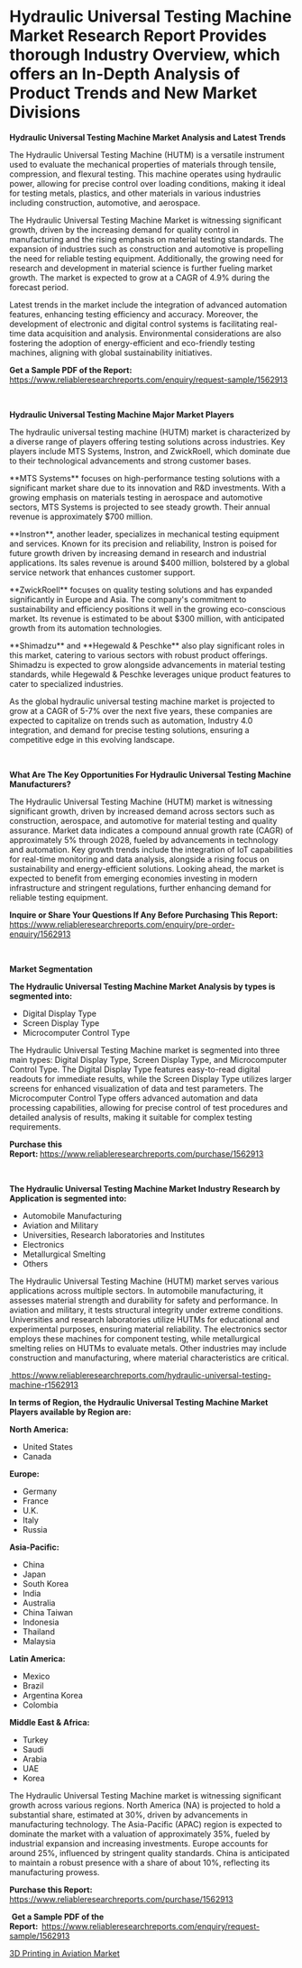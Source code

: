 <p><h1>Hydraulic Universal Testing Machine Market Research Report Provides thorough Industry Overview, which offers an In-Depth Analysis of Product Trends and New Market Divisions</h1></p><p><strong>Hydraulic Universal Testing Machine Market Analysis and Latest Trends</strong></p>
<p><p>The Hydraulic Universal Testing Machine (HUTM) is a versatile instrument used to evaluate the mechanical properties of materials through tensile, compression, and flexural testing. This machine operates using hydraulic power, allowing for precise control over loading conditions, making it ideal for testing metals, plastics, and other materials in various industries including construction, automotive, and aerospace.</p><p>The Hydraulic Universal Testing Machine Market is witnessing significant growth, driven by the increasing demand for quality control in manufacturing and the rising emphasis on material testing standards. The expansion of industries such as construction and automotive is propelling the need for reliable testing equipment. Additionally, the growing need for research and development in material science is further fueling market growth. The market is expected to grow at a CAGR of 4.9% during the forecast period.</p><p>Latest trends in the market include the integration of advanced automation features, enhancing testing efficiency and accuracy. Moreover, the development of electronic and digital control systems is facilitating real-time data acquisition and analysis. Environmental considerations are also fostering the adoption of energy-efficient and eco-friendly testing machines, aligning with global sustainability initiatives.</p></p>
<p><strong>Get a Sample PDF of the Report:&nbsp;</strong> <a href="https://www.reliableresearchreports.com/enquiry/request-sample/1562913?utm_campaign=2452&utm_medium=2&utm_source=Github&utm_content=ia&utm_term=16022025&utm_id=hydraulic-universal-testing-machine">https://www.reliableresearchreports.com/enquiry/request-sample/1562913</a></p>
<p>&nbsp;</p>
<p><strong>Hydraulic Universal Testing Machine Major Market Players</strong></p>
<p><p>The hydraulic universal testing machine (HUTM) market is characterized by a diverse range of players offering testing solutions across industries. Key players include MTS Systems, Instron, and ZwickRoell, which dominate due to their technological advancements and strong customer bases.</p><p>**MTS Systems** focuses on high-performance testing solutions with a significant market share due to its innovation and R&D investments. With a growing emphasis on materials testing in aerospace and automotive sectors, MTS Systems is projected to see steady growth. Their annual revenue is approximately $700 million.</p><p>**Instron**, another leader, specializes in mechanical testing equipment and services. Known for its precision and reliability, Instron is poised for future growth driven by increasing demand in research and industrial applications. Its sales revenue is around $400 million, bolstered by a global service network that enhances customer support.</p><p>**ZwickRoell** focuses on quality testing solutions and has expanded significantly in Europe and Asia. The company's commitment to sustainability and efficiency positions it well in the growing eco-conscious market. Its revenue is estimated to be about $300 million, with anticipated growth from its automation technologies.</p><p>**Shimadzu** and **Hegewald & Peschke** also play significant roles in this market, catering to various sectors with robust product offerings. Shimadzu is expected to grow alongside advancements in material testing standards, while Hegewald & Peschke leverages unique product features to cater to specialized industries.</p><p>As the global hydraulic universal testing machine market is projected to grow at a CAGR of 5-7% over the next five years, these companies are expected to capitalize on trends such as automation, Industry 4.0 integration, and demand for precise testing solutions, ensuring a competitive edge in this evolving landscape.</p></p>
<p>&nbsp;</p>
<p><strong>What Are The Key Opportunities For Hydraulic Universal Testing Machine Manufacturers?</strong></p>
<p><p>The Hydraulic Universal Testing Machine (HUTM) market is witnessing significant growth, driven by increased demand across sectors such as construction, aerospace, and automotive for material testing and quality assurance. Market data indicates a compound annual growth rate (CAGR) of approximately 5% through 2028, fueled by advancements in technology and automation. Key growth trends include the integration of IoT capabilities for real-time monitoring and data analysis, alongside a rising focus on sustainability and energy-efficient solutions. Looking ahead, the market is expected to benefit from emerging economies investing in modern infrastructure and stringent regulations, further enhancing demand for reliable testing equipment.</p></p>
<p><strong>Inquire or Share Your Questions If Any Before Purchasing This Report:</strong> <a href="https://www.reliableresearchreports.com/enquiry/pre-order-enquiry/1562913?utm_campaign=2452&utm_medium=2&utm_source=Github&utm_content=ia&utm_term=16022025&utm_id=hydraulic-universal-testing-machine">https://www.reliableresearchreports.com/enquiry/pre-order-enquiry/1562913</a></p>
<p>&nbsp;</p>
<p><strong>Market Segmentation</strong></p>
<p><strong>The Hydraulic Universal Testing Machine Market Analysis by types is segmented into:</strong></p>
<p><ul><li>Digital Display Type</li><li>Screen Display Type</li><li>Microcomputer Control Type</li></ul></p>
<p><p>The Hydraulic Universal Testing Machine market is segmented into three main types: Digital Display Type, Screen Display Type, and Microcomputer Control Type. The Digital Display Type features easy-to-read digital readouts for immediate results, while the Screen Display Type utilizes larger screens for enhanced visualization of data and test parameters. The Microcomputer Control Type offers advanced automation and data processing capabilities, allowing for precise control of test procedures and detailed analysis of results, making it suitable for complex testing requirements.</p></p>
<p><strong>Purchase this Report:&nbsp;</strong><a href="https://www.reliableresearchreports.com/purchase/1562913?utm_campaign=2452&utm_medium=2&utm_source=Github&utm_content=ia&utm_term=16022025&utm_id=hydraulic-universal-testing-machine">https://www.reliableresearchreports.com/purchase/1562913</a></p>
<p>&nbsp;</p>
<p><strong>The Hydraulic Universal Testing Machine Market Industry Research by Application is segmented into:</strong></p>
<p><ul><li>Automobile Manufacturing</li><li>Aviation and Military</li><li>Universities, Research laboratories and Institutes</li><li>Electronics</li><li>Metallurgical Smelting</li><li>Others</li></ul></p>
<p><p>The Hydraulic Universal Testing Machine (HUTM) market serves various applications across multiple sectors. In automobile manufacturing, it assesses material strength and durability for safety and performance. In aviation and military, it tests structural integrity under extreme conditions. Universities and research laboratories utilize HUTMs for educational and experimental purposes, ensuring material reliability. The electronics sector employs these machines for component testing, while metallurgical smelting relies on HUTMs to evaluate metals. Other industries may include construction and manufacturing, where material characteristics are critical.</p></p>
<p><a href="https://www.reliableresearchreports.com/hydraulic-universal-testing-machine-r1562913?utm_campaign=2452&utm_medium=2&utm_source=Github&utm_content=ia&utm_term=16022025&utm_id=hydraulic-universal-testing-machine">&nbsp;https://www.reliableresearchreports.com/hydraulic-universal-testing-machine-r1562913</a></p>
<p><strong>In terms of Region, the Hydraulic Universal Testing Machine Market Players available by Region are:</strong></p>
<p>
    <p> <strong> North America: </strong>
        <ul>
            <li>United States</li>
            <li>Canada</li>
        </ul>
        </p> 
    <p> <strong> Europe: </strong>
        <ul>
            <li>Germany</li>
            <li>France</li>
            <li>U.K.</li>
            <li>Italy</li>
            <li>Russia</li>
        </ul>
        </p> 
    <p> <strong> Asia-Pacific: </strong>
        <ul>
            <li>China</li>
            <li>Japan</li>
            <li>South Korea</li>
            <li>India</li>
            <li>Australia</li>
            <li>China Taiwan</li>
            <li>Indonesia</li>
            <li>Thailand</li>
            <li>Malaysia</li>
        </ul>
        </p> 
    <p> <strong> Latin America: </strong>
        <ul>
            <li>Mexico</li>
            <li>Brazil</li>
            <li>Argentina Korea</li>
            <li>Colombia</li>
        </ul>
        </p> 
    <p> <strong> Middle East & Africa: </strong>
        <ul>
            <li>Turkey</li>
            <li>Saudi</li>
            <li>Arabia</li>
            <li>UAE</li>
            <li>Korea</li>
        </ul>
    </p>
    </p>
<p><p>The Hydraulic Universal Testing Machine market is witnessing significant growth across various regions. North America (NA) is projected to hold a substantial share, estimated at 30%, driven by advancements in manufacturing technology. The Asia-Pacific (APAC) region is expected to dominate the market with a valuation of approximately 35%, fueled by industrial expansion and increasing investments. Europe accounts for around 25%, influenced by stringent quality standards. China is anticipated to maintain a robust presence with a share of about 10%, reflecting its manufacturing prowess.</p></p>
<p><strong>Purchase this Report: </strong><a href="https://www.reliableresearchreports.com/purchase/1562913?utm_campaign=2452&utm_medium=2&utm_source=Github&utm_content=ia&utm_term=16022025&utm_id=hydraulic-universal-testing-machine">https://www.reliableresearchreports.com/purchase/1562913</a></p>
<p>&nbsp;<strong>Get a Sample PDF of the Report:&nbsp;&nbsp;</strong><a href="https://www.reliableresearchreports.com/enquiry/request-sample/1562913?utm_campaign=2452&utm_medium=2&utm_source=Github&utm_content=ia&utm_term=16022025&utm_id=hydraulic-universal-testing-machine">https://www.reliableresearchreports.com/enquiry/request-sample/1562913</a></p>
<p><strong></strong></p>
<p><p><a href="https://github.com/donnettaletizia/Market-Research-Report-List-1/blob/main/3d-printing-in-aviation-market.md?utm_campaign=2452&utm_medium=2&utm_source=Github&utm_content=ia&utm_term=16022025&utm_id=hydraulic-universal-testing-machine">3D Printing in Aviation Market</a></p></p>